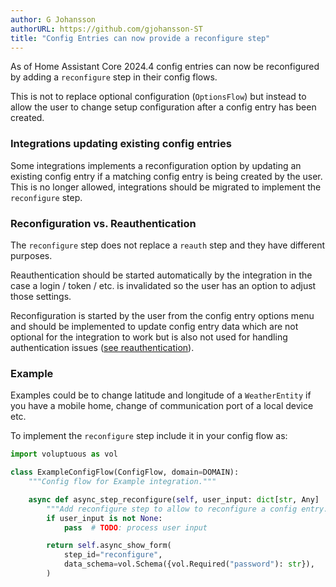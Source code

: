 ```yaml
---
author: G Johansson
authorURL: https://github.com/gjohansson-ST
title: "Config Entries can now provide a reconfigure step"
---
```


As of Home Assistant Core 2024.4 config entries can now be reconfigured by adding a `reconfigure` step in their config flows.

This is not to replace optional configuration (`OptionsFlow`) but instead to allow the user to change setup configuration after a config entry has been created.

### Integrations updating existing config entries

Some integrations implements a reconfiguration option by updating an existing config entry if a matching config entry is being created by the user. This is no longer allowed, integrations should be migrated to implement the `reconfigure` step.

### Reconfiguration vs. Reauthentication

The `reconfigure` step does not replace a `reauth` step and they have different purposes.

Reauthentication should be started automatically by the integration in the case a login / token / etc. is invalidated so the user has an option to adjust those settings.

Reconfiguration is started by the user from the config entry options menu and should be implemented to update config entry data which are not optional for the integration to work but is also not used for handling authentication issues ([see reauthentication](/docs/config_entries_config_flow_handler#reauthentication)).

### Example

Examples could be to change latitude and longitude of a `WeatherEntity` if you have a mobile home, change of communication port of a local device etc.

To implement the `reconfigure` step include it in your config flow as:

```python
import voluptuous as vol

class ExampleConfigFlow(ConfigFlow, domain=DOMAIN):
    """Config flow for Example integration."""

    async def async_step_reconfigure(self, user_input: dict[str, Any] | None = None):
        """Add reconfigure step to allow to reconfigure a config entry."""
        if user_input is not None:
            pass  # TODO: process user input

        return self.async_show_form(
            step_id="reconfigure",
            data_schema=vol.Schema({vol.Required("password"): str}),
        )
```

